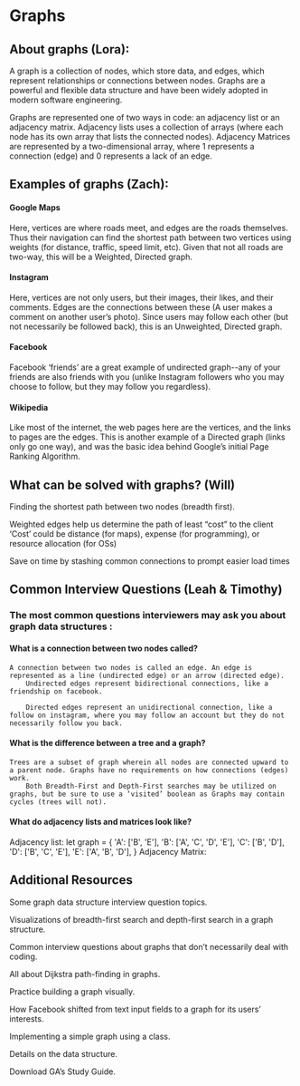# Graphs

## About graphs (Lora):

A graph is a collection of nodes, which store data, and edges, which represent relationships or connections between nodes.
Graphs are a powerful and flexible data structure and have been widely adopted in modern software engineering.

Graphs are represented one of two ways in code: an adjacency list or an adjacency matrix. Adjacency lists uses a collection of arrays (where each node has its own array that lists the connected nodes). Adjacency Matrices  are represented by a two-dimensional array, where 1 represents a connection (edge) and 0 represents a lack of an edge. 

## Examples of graphs (Zach):

#### Google Maps
Here, vertices are where roads meet, and edges are the roads themselves. Thus their navigation can find the shortest path between two vertices using weights (for distance, traffic, speed limit, etc). Given that not all roads are two-way, this will be a Weighted, Directed graph.

#### Instagram
Here, vertices are not only users, but their images, their likes, and their comments. Edges are the connections between these (A user makes a comment on another user’s photo). Since users may follow each other (but not necessarily be followed back), this is an Unweighted, Directed graph.

#### Facebook 
Facebook ‘friends’ are a great example of undirected graph--any of your friends are also friends with you (unlike Instagram followers who you may choose to follow, but they may follow you regardless).

#### Wikipedia
Like most of the internet, the web pages here are the vertices, and the links to pages are the edges. This is another example of a Directed graph (links only go one way), and was the basic idea behind Google’s initial Page Ranking Algorithm.

## What can be solved with graphs? (Will) 

Finding the shortest path between two nodes (breadth first). 

Weighted edges help us determine the path of least “cost” to the client
‘Cost’ could be distance (for maps), expense (for programming), or resource allocation (for OSs)

Save on time by stashing common connections to prompt easier load times 

## Common Interview Questions (Leah & Timothy)

### The most common questions interviewers may ask you about graph data structures :

#### What is a connection between two nodes called?  

    A connection between two nodes is called an edge. An edge is represented as a line (undirected edge) or an arrow (directed edge).
        Undirected edges represent bidirectional connections, like a friendship on facebook.

        Directed edges represent an unidirectional connection, like a follow on instagram, where you may follow an account but they do not necessarily follow you back.

#### What is the difference between a tree and a graph?

    Trees are a subset of graph wherein all nodes are connected upward to a parent node. Graphs have no requirements on how connections (edges) work.
        Both Breadth-First and Depth-First searches may be utilized on graphs, but be sure to use a ‘visited’ boolean as Graphs may contain cycles (trees will not).

#### What do adjacency lists and matrices look like?
Adjacency list:
    let graph = {
    'A': ['B', 'E'],
    'B': ['A', 'C', 'D', 'E'],
    'C': ['B', 'D'],
    'D': ['B', 'C', 'E'],
    'E': ['A', 'B', 'D'],
    }
Adjacency Matrix:

 
 
## Additional Resources
Some graph data structure interview question topics.

Visualizations of breadth-first search and depth-first search in a graph structure.

Common interview questions about graphs that don’t necessarily deal with coding.

All about Dijkstra path-finding in graphs.

Practice building a graph visually.

How Facebook shifted from text input fields to a graph for its users’ interests.

Implementing a simple graph using a class.

Details on the data structure.

Download GA’s Study Guide.

